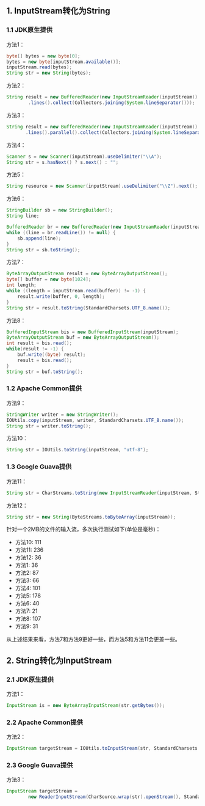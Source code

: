 ## 1. InputStream转化为String
### 1.1 JDK原生提供

方法1：
```java
byte[] bytes = new byte[0];
bytes = new byte[inputStream.available()];
inputStream.read(bytes);
String str = new String(bytes);
```

方法2：
```java
String result = new BufferedReader(new InputStreamReader(inputStream))
        .lines().collect(Collectors.joining(System.lineSeparator()));
```

方法3：
```java
String result = new BufferedReader(new InputStreamReader(inputStream))
       .lines().parallel().collect(Collectors.joining(System.lineSeparator()));
```

方法4：
```java
Scanner s = new Scanner(inputStream).useDelimiter("\\A");
String str = s.hasNext() ? s.next() : "";
```

方法5：
```java
String resource = new Scanner(inputStream).useDelimiter("\\Z").next();
```

方法6：
```java
StringBuilder sb = new StringBuilder();
String line;

BufferedReader br = new BufferedReader(new InputStreamReader(inputStream));
while ((line = br.readLine()) != null) {
    sb.append(line);
}
String str = sb.toString();
```

方法7：
```java
ByteArrayOutputStream result = new ByteArrayOutputStream();
byte[] buffer = new byte[1024];
int length;
while ((length = inputStream.read(buffer)) != -1) {
    result.write(buffer, 0, length);
}
String str = result.toString(StandardCharsets.UTF_8.name());
```

方法8：
```java
BufferedInputStream bis = new BufferedInputStream(inputStream);
ByteArrayOutputStream buf = new ByteArrayOutputStream();
int result = bis.read();
while(result != -1) {
    buf.write((byte) result);
    result = bis.read();
}
String str = buf.toString();
```

### 1.2 Apache Common提供

方法9：
```java
StringWriter writer = new StringWriter();
IOUtils.copy(inputStream, writer, StandardCharsets.UTF_8.name());
String str = writer.toString();
```

方法10：
```java
String str = IOUtils.toString(inputStream, "utf-8");
```
### 1.3 Google Guava提供

方法11：
```java
String str = CharStreams.toString(new InputStreamReader(inputStream, StandardCharsets.UTF_8));
```

方法12：
```java
String str = new String(ByteStreams.toByteArray(inputStream));
```
针对一个2MB的文件的输入流，多次执行测试如下(单位是毫秒)：

- 方法10: 111 
- 方法11: 236 
- 方法12: 36 
- 方法1: 36 
- 方法2: 87 
- 方法3: 66 
- 方法4: 101 
- 方法5: 178 
- 方法6: 40 
- 方法7: 21 
- 方法8: 107 
- 方法9: 31

从上述结果来看，方法7和方法9更好一些，而方法5和方法11会更差一些。


## 2. String转化为InputStream

### 2.1 JDK原生提供

方法1：
```java
InputStream is = new ByteArrayInputStream(str.getBytes());
```

### 2.2 Apache Common提供

方法2：
```java
InputStream targetStream = IOUtils.toInputStream(str, StandardCharsets.UTF_8.name());
```

### 2.3 Google Guava提供

方法3：
```java
InputStream targetStream =
        new ReaderInputStream(CharSource.wrap(str).openStream(), StandardCharsets.UTF_8.name());
```




















